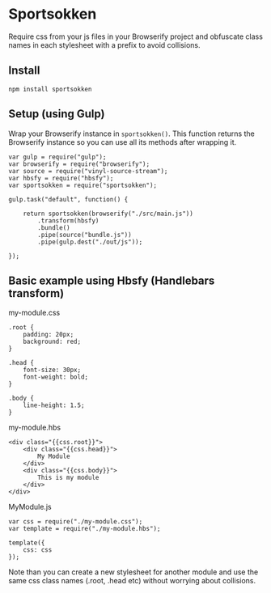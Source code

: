 Sportsokken
===========

Require css from your js files in your Browserify project and obfuscate class names in each stylesheet with a prefix to avoid collisions.

## Install

```
npm install sportsokken
```

## Setup (using Gulp)

Wrap your Browserify instance in `sportsokken()`. This function returns the Browserify instance so you can use all its methods after wrapping it.

```
var gulp = require("gulp");
var browserify = require("browserify");
var source = require("vinyl-source-stream");
var hbsfy = require("hbsfy");
var sportsokken = require("sportsokken");

gulp.task("default", function() {

	return sportsokken(browserify("./src/main.js"))
		.transform(hbsfy)
		.bundle()
		.pipe(source("bundle.js"))
		.pipe(gulp.dest("./out/js"));

});
```

## Basic example using Hbsfy (Handlebars transform)

my-module.css
```
.root {
	padding: 20px;
	background: red;
}

.head {
	font-size: 30px;
	font-weight: bold;
}

.body {
	line-height: 1.5;
}
```

my-module.hbs
```
<div class="{{css.root}}">
	<div class="{{css.head}}">
		My Module
	</div>
	<div class="{{css.body}}">
		This is my module
	</div>
</div>
```

MyModule.js
```
var css = require("./my-module.css");
var template = require("./my-module.hbs");

template({
	css: css
});

```

Note than you can create a new stylesheet for another module and use the same css class names (.root, .head etc) without worrying about collisions.